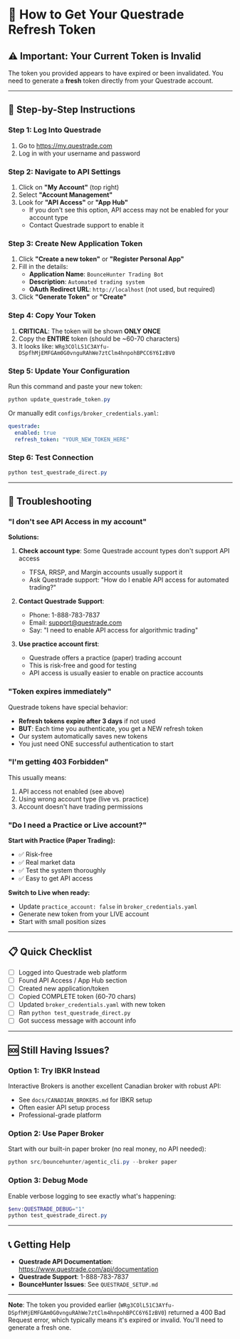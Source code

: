 # 🔑 How to Get Your Questrade Refresh Token

## ⚠️ Important: Your Current Token is Invalid

The token you provided appears to have expired or been invalidated. You need to generate a **fresh** token directly from your Questrade account.

---

## 📝 Step-by-Step Instructions

### Step 1: Log Into Questrade
1. Go to https://my.questrade.com
2. Log in with your username and password

### Step 2: Navigate to API Settings
1. Click on **"My Account"** (top right)
2. Select **"Account Management"**
3. Look for **"API Access"** or **"App Hub"**
   - If you don't see this option, API access may not be enabled for your account type
   - Contact Questrade support to enable it

### Step 3: Create New Application Token
1. Click **"Create a new token"** or **"Register Personal App"**
2. Fill in the details:
   - **Application Name**: `BounceHunter Trading Bot`
   - **Description**: `Automated trading system`
   - **OAuth Redirect URL**: `http://localhost` (not used, but required)
3. Click **"Generate Token"** or **"Create"**

### Step 4: Copy Your Token
1. **CRITICAL**: The token will be shown **ONLY ONCE**
2. Copy the **ENTIRE** token (should be ~60-70 characters)
3. It looks like: `WRg3COlL51C3AYfu-DSpfhMjEMFGAm0G0vnguRAhWe7ztClm4hnpohBPCC6Y6IzBV0`

### Step 5: Update Your Configuration
Run this command and paste your new token:
```powershell
python update_questrade_token.py
```

Or manually edit `configs/broker_credentials.yaml`:
```yaml
questrade:
  enabled: true
  refresh_token: "YOUR_NEW_TOKEN_HERE"
```

### Step 6: Test Connection
```powershell
python test_questrade_direct.py
```

---

## 🤔 Troubleshooting

### "I don't see API Access in my account"

**Solutions:**
1. **Check account type**: Some Questrade account types don't support API access
   - TFSA, RRSP, and Margin accounts usually support it
   - Ask Questrade support: "How do I enable API access for automated trading?"

2. **Contact Questrade Support**:
   - Phone: 1-888-783-7837
   - Email: support@questrade.com
   - Say: "I need to enable API access for algorithmic trading"

3. **Use practice account first**:
   - Questrade offers a practice (paper) trading account
   - This is risk-free and good for testing
   - API access is usually easier to enable on practice accounts

### "Token expires immediately"

Questrade tokens have special behavior:
- **Refresh tokens expire after 3 days** if not used
- **BUT**: Each time you authenticate, you get a NEW refresh token
- Our system automatically saves new tokens
- You just need ONE successful authentication to start

### "I'm getting 403 Forbidden"

This usually means:
1. API access not enabled (see above)
2. Using wrong account type (live vs. practice)
3. Account doesn't have trading permissions

### "Do I need a Practice or Live account?"

**Start with Practice (Paper Trading):**
- ✅ Risk-free
- ✅ Real market data
- ✅ Test the system thoroughly
- ✅ Easy to get API access

**Switch to Live when ready:**
- Update `practice_account: false` in `broker_credentials.yaml`
- Generate new token from your LIVE account
- Start with small position sizes

---

## 📋 Quick Checklist

- [ ] Logged into Questrade web platform
- [ ] Found API Access / App Hub section
- [ ] Created new application/token
- [ ] Copied COMPLETE token (60-70 chars)
- [ ] Updated `broker_credentials.yaml` with new token
- [ ] Ran `python test_questrade_direct.py`
- [ ] Got success message with account info

---

## 🆘 Still Having Issues?

### Option 1: Try IBKR Instead
Interactive Brokers is another excellent Canadian broker with robust API:
- See `docs/CANADIAN_BROKERS.md` for IBKR setup
- Often easier API setup process
- Professional-grade platform

### Option 2: Use Paper Broker
Start with our built-in paper broker (no real money, no API needed):
```powershell
python src/bouncehunter/agentic_cli.py --broker paper
```

### Option 3: Debug Mode
Enable verbose logging to see exactly what's happening:
```powershell
$env:QUESTRADE_DEBUG="1"
python test_questrade_direct.py
```

---

## 📞 Getting Help

- **Questrade API Documentation**: https://www.questrade.com/api/documentation
- **Questrade Support**: 1-888-783-7837
- **BounceHunter Issues**: See `QUESTRADE_SETUP.md`

---

**Note**: The token you provided earlier (`WRg3COlL51C3AYfu-DSpfhMjEMFGAm0G0vnguRAhWe7ztClm4hnpohBPCC6Y6IzBV0`) 
returned a 400 Bad Request error, which typically means it's expired or invalid. You'll need to generate a fresh one.
